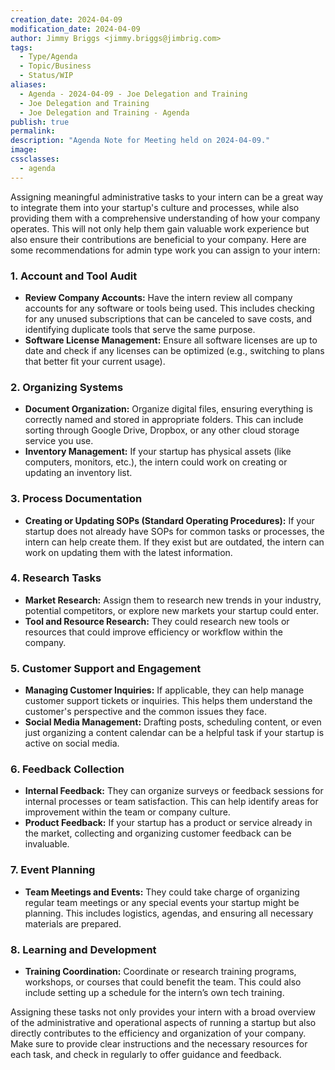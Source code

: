 ```yaml
---
creation_date: 2024-04-09
modification_date: 2024-04-09
author: Jimmy Briggs <jimmy.briggs@jimbrig.com>
tags:
  - Type/Agenda
  - Topic/Business
  - Status/WIP
aliases:
  - Agenda - 2024-04-09 - Joe Delegation and Training
  - Joe Delegation and Training
  - Joe Delegation and Training - Agenda
publish: true
permalink:
description: "Agenda Note for Meeting held on 2024-04-09."
image:
cssclasses:
  - agenda
---
```



Assigning meaningful administrative tasks to your intern can be a great way to integrate them into your startup's culture and processes, while also providing them with a comprehensive understanding of how your company operates. This will not only help them gain valuable work experience but also ensure their contributions are beneficial to your company. Here are some recommendations for admin type work you can assign to your intern:

### 1. **Account and Tool Audit**

- **Review Company Accounts:** Have the intern review all company accounts for any software or tools being used. This includes checking for any unused subscriptions that can be canceled to save costs, and identifying duplicate tools that serve the same purpose.
- **Software License Management:** Ensure all software licenses are up to date and check if any licenses can be optimized (e.g., switching to plans that better fit your current usage).

### 2. **Organizing Systems**

- **Document Organization:** Organize digital files, ensuring everything is correctly named and stored in appropriate folders. This can include sorting through Google Drive, Dropbox, or any other cloud storage service you use.
- **Inventory Management:** If your startup has physical assets (like computers, monitors, etc.), the intern could work on creating or updating an inventory list.

### 3. **Process Documentation**

- **Creating or Updating SOPs (Standard Operating Procedures):** If your startup does not already have SOPs for common tasks or processes, the intern can help create them. If they exist but are outdated, the intern can work on updating them with the latest information.

### 4. **Research Tasks**

- **Market Research:** Assign them to research new trends in your industry, potential competitors, or explore new markets your startup could enter.
- **Tool and Resource Research:** They could research new tools or resources that could improve efficiency or workflow within the company.

### 5. **Customer Support and Engagement**

- **Managing Customer Inquiries:** If applicable, they can help manage customer support tickets or inquiries. This helps them understand the customer's perspective and the common issues they face.
- **Social Media Management:** Drafting posts, scheduling content, or even just organizing a content calendar can be a helpful task if your startup is active on social media.

### 6. **Feedback Collection**

- **Internal Feedback:** They can organize surveys or feedback sessions for internal processes or team satisfaction. This can help identify areas for improvement within the team or company culture.
- **Product Feedback:** If your startup has a product or service already in the market, collecting and organizing customer feedback can be invaluable.

### 7. **Event Planning**

- **Team Meetings and Events:** They could take charge of organizing regular team meetings or any special events your startup might be planning. This includes logistics, agendas, and ensuring all necessary materials are prepared.

### 8. **Learning and Development**

- **Training Coordination:** Coordinate or research training programs, workshops, or courses that could benefit the team. This could also include setting up a schedule for the intern’s own tech training.

Assigning these tasks not only provides your intern with a broad overview of the administrative and operational aspects of running a startup but also directly contributes to the efficiency and organization of your company. Make sure to provide clear instructions and the necessary resources for each task, and check in regularly to offer guidance and feedback.